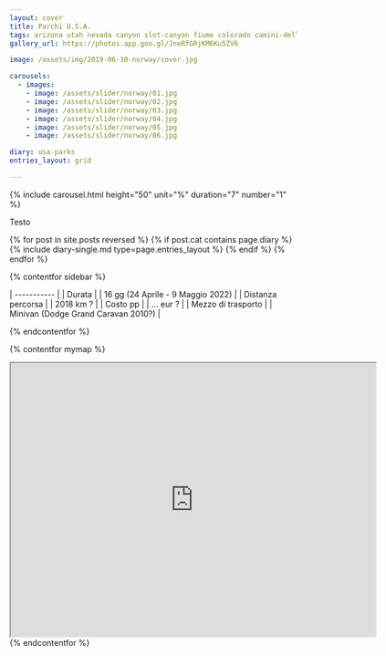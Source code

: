 ```yaml
---
layout: cover
title: Parchi U.S.A.
tags: arizona utah nevada canyon slot-canyon fiume colorado camini-delle-fate national-park state-park trekking
gallery_url: https://photos.app.goo.gl/JneRfGRjKM6Ku5ZV6

image: /assets/img/2019-06-30-norway/cover.jpg

carousels:
  - images: 
    - image: /assets/slider/norway/01.jpg
    - image: /assets/slider/norway/02.jpg
    - image: /assets/slider/norway/03.jpg
    - image: /assets/slider/norway/04.jpg
    - image: /assets/slider/norway/05.jpg
    - image: /assets/slider/norway/06.jpg

diary: usa-parks
entries_layout: grid

---
```


{% include carousel.html height="50" unit="%" duration="7" number="1" %}

Testo

<div class="entries-{{ page.entries_layout }}">
  {% for post in site.posts reversed %}
    {% if post.cat contains page.diary %}
      {% include diary-single.md type=page.entries_layout %}
    {% endif %}
  {% endfor %}
</div>


{% contentfor sidebar %}

| ----------- |
| Durata      |
| 16 gg (24 Aprile - 9 Maggio 2022)   |
| Distanza percorsa |
| 2018 km ? |
| Costo pp      |
| ... eur ? |
| Mezzo di trasporto |
| Minivan (Dodge Grand Caravan 2010?) |

{% endcontentfor %}

{% contentfor mymap %}
  <iframe src="https://www.google.com/maps/d/embed?mid=1HundibvELp7bkN_lzc22glkX1IJ0R5nt&ehbc=2E312F" width="640" height="480"></iframe>
{% endcontentfor %}